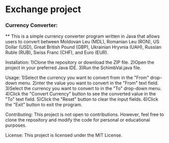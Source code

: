 # **Exchange project**
### Currency Converter:
** This is a simple currency converter program written in Java that allows users to convert between Moldovan Leu (MDL), Romanian Leu (RON), US Dollar (USD), Great British Pound (GBP), Ukrainian Hryvnia (UAH), Russian Ruble (RUB), Swiss Franc (CHF), and Euro (EUR).

Installation:
1)Clone the repository or download the ZIP file.
2)Open the project in your preferred Java IDE.
3)Run the SchimbVal.java file.

Usage:
1)Select the currency you want to convert from in the "From" drop-down menu.
2)nter the value you want to convert in the "From" text field.
3)Select the currency you want to convert to in the "To" drop-down menu.
4)Click the "Convert Currency" button to see the converted value in the "To" text field.
5)Click the "Reset" button to clear the input fields.
6)Click the "Exit" button to exit the program.

Contributing:
This project is not open to contributions. However, feel free to clone the repository and modify the code for personal or educational purposes.

License:
This project is licensed under the MIT License.
